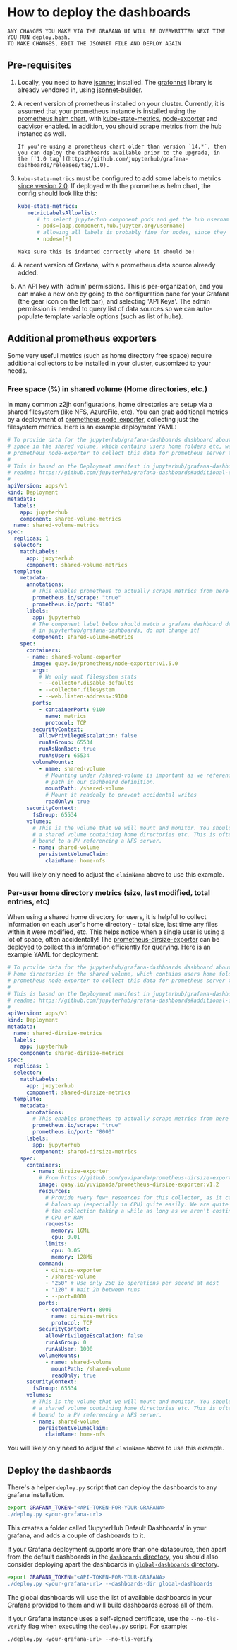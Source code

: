 # How to deploy the dashboards
 
```{warning}
ANY CHANGES YOU MAKE VIA THE GRAFANA UI WILL BE OVERWRITTEN NEXT TIME YOU RUN deploy.bash.
TO MAKE CHANGES, EDIT THE JSONNET FILE AND DEPLOY AGAIN
```

## Pre-requisites

1. Locally, you need to have
   [jsonnet](https://github.com/google/jsonnet#packages) installed.  The
   [grafonnet](https://grafana.github.io/grafonnet-lib/) library is already
   vendored in, using
   [jsonnet-builder](https://github.com/jsonnet-bundler/jsonnet-bundler).

2. A recent version of prometheus installed on your cluster. Currently, it is assumed that your prometheus instance
   is installed using the [prometheus helm
   chart](https://github.com/prometheus-community/helm-charts), with
   [kube-state-metrics](https://github.com/kubernetes/kube-state-metrics),
   [node-exporter](https://github.com/prometheus/node_exporter) and
   [cadvisor](https://github.com/google/cadvisor) enabled. In
   addition, you should scrape metrics from the hub instance as well.
   
   
    ```{tip}
    If you're using a prometheus chart older than version `14.*`, then you can deploy the dashboards available prior to the upgrade, in the [`1.0 tag`](https://github.com/jupyterhub/grafana-dashboards/releases/tag/1.0).
    ```
   
3. `kube-state-metrics` must be configured to add some labels to metrics 
   [since version 2.0](https://kubernetes.io/blog/2021/04/13/kube-state-metrics-v-2-0/).
   If deployed with the prometheus helm chart, the config should look like this:
   
   ```yaml
   kube-state-metrics:
      metricLabelsAllowlist:
         # to select jupyterhub component pods and get the hub usernames
         - pods=[app,component,hub.jupyter.org/username]
         # allowing all labels is probably fine for nodes, since they don't churn much, unlike pods
         - nodes=[*]
   ```
   
   ```{tip}
   Make sure this is indented correctly where it should be!
   ```

4. A recent version of Grafana, with a prometheus data source already added.

5. An API key with 'admin' permissions. This is per-organization, and you can make a new one
   by going to the configuration pane for your Grafana (the gear icon on the left bar), and
   selecting 'API Keys'. The admin permission is needed to query list of data sources so we
   can auto-populate template variable options (such as list of hubs).


## Additional prometheus exporters

Some very useful metrics (such as home directory free space) require
additional collectors to be installed in your cluster, customized to your
needs.

### Free space (%) in shared volume (Home directories, etc.)

In many common z2jh configurations, home directories are setup via a shared
filesystem (like NFS, AzureFile, etc). You can grab additional metrics by
a deployment of [prometheus node_exporter](https://prometheus.io/docs/guides/node-exporter/),
collecting just the filesystem metrics. Here is an example deployment YAML:

```yaml
# To provide data for the jupyterhub/grafana-dashboards dashboard about free
# space in the shared volume, which contains users home folders etc, we deploy
# prometheus node-exporter to collect this data for prometheus server to scrape.
#
# This is based on the Deployment manifest in jupyterhub/grafana-dashboards'
# readme: https://github.com/jupyterhub/grafana-dashboards#additional-collectors
#
apiVersion: apps/v1
kind: Deployment
metadata:
  labels:
    app: jupyterhub
    component: shared-volume-metrics
  name: shared-volume-metrics
spec:
  replicas: 1
  selector:
    matchLabels:
      app: jupyterhub
      component: shared-volume-metrics
  template:
    metadata:
      annotations:
        # This enables prometheus to actually scrape metrics from here
        prometheus.io/scrape: "true"
        prometheus.io/port: "9100"
      labels:
        app: jupyterhub
        # The component label below should match a grafana dashboard definition
        # in jupyterhub/grafana-dashboards, do not change it!
        component: shared-volume-metrics
    spec:
      containers:
      - name: shared-volume-exporter
        image: quay.io/prometheus/node-exporter:v1.5.0
        args:
          # We only want filesystem stats
          - --collector.disable-defaults
          - --collector.filesystem
          - --web.listen-address=:9100
        ports:
          - containerPort: 9100
            name: metrics
            protocol: TCP
        securityContext:
          allowPrivilegeEscalation: false
          runAsGroup: 65534
          runAsNonRoot: true
          runAsUser: 65534
        volumeMounts:
          - name: shared-volume
            # Mounting under /shared-volume is important as we reference this
            # path in our dashboard definition.
            mountPath: /shared-volume
            # Mount it readonly to prevent accidental writes
            readOnly: true
      securityContext:
        fsGroup: 65534
      volumes:
        # This is the volume that we will mount and monitor. You should reference
        # a shared volume containing home directories etc. This is often a PVC
        # bound to a PV referencing a NFS server.
        - name: shared-volume
          persistentVolumeClaim:
            claimName: home-nfs
```

You will likely only need to adjust the `claimName` above to use this example.


### Per-user home directory metrics (size, last modified, total entries, etc)

When using a shared home directory for users, it is helpful to collect information
on each user's home directory - total size, last time any files within it were
modified, etc. This helps notice when a single user is using a lot of space,
often accidentally! The [prometheus-dirsize-exporter](https://github.com/yuvipanda/prometheus-dirsize-exporter)
can be deployed to collect this information efficiently for querying. Here is
an example YAML for deployment:

```yaml
# To provide data for the jupyterhub/grafana-dashboards dashboard about per-user
# home directories in the shared volume, which contains users home folders etc, we deploy
# prometheus node-exporter to collect this data for prometheus server to scrape.
#
# This is based on the Deployment manifest in jupyterhub/grafana-dashboards'
# readme: https://github.com/jupyterhub/grafana-dashboards#additional-collectors
#
apiVersion: apps/v1
kind: Deployment
metadata:
  name: shared-dirsize-metrics
  labels:
    app: jupyterhub
    component: shared-dirsize-metrics
spec:
  replicas: 1
  selector:
    matchLabels:
      app: jupyterhub
      component: shared-dirsize-metrics
  template:
    metadata:
      annotations:
        # This enables prometheus to actually scrape metrics from here
        prometheus.io/scrape: "true"
        prometheus.io/port: "8000"
      labels:
        app: jupyterhub
        component: shared-dirsize-metrics
    spec:
      containers:
        - name: dirsize-exporter
          # From https://github.com/yuvipanda/prometheus-dirsize-exporter
          image: quay.io/yuvipanda/prometheus-dirsize-exporter:v1.2
          resources:
            # Provide *very few* resources for this collector, as it can
            # baloon up (especially in CPU) quite easily. We are quite ok with
            # the collection taking a while as long as we aren't costing too much
            # CPU or RAM
            requests:
              memory: 16Mi
              cpu: 0.01
            limits:
              cpu: 0.05
              memory: 128Mi
          command:
            - dirsize-exporter
            - /shared-volume
            - "250" # Use only 250 io operations per second at most
            - "120" # Wait 2h between runs
            - --port=8000
          ports:
            - containerPort: 8000
              name: dirsize-metrics
              protocol: TCP
          securityContext:
            allowPrivilegeEscalation: false
            runAsGroup: 0
            runAsUser: 1000
          volumeMounts:
            - name: shared-volume
              mountPath: /shared-volume
              readOnly: true
      securityContext:
        fsGroup: 65534
      volumes:
        # This is the volume that we will mount and monitor. You should reference
        # a shared volume containing home directories etc. This is often a PVC
        # bound to a PV referencing a NFS server.
        - name: shared-volume
          persistentVolumeClaim:
            claimName: home-nfs

```

You will likely only need to adjust the `claimName` above to use this example.


## Deploy the dashbaords

There's a helper `deploy.py` script that can deploy the dashboards to any grafana installation.

```bash
export GRAFANA_TOKEN="<API-TOKEN-FOR-YOUR-GRAFANA>
./deploy.py <your-grafana-url>
```

This creates a folder called 'JupyterHub Default Dashboards' in your grafana, and adds
a couple of dashboards to it.

If your Grafana deployment supports more than one datasource, then apart from the default dashboards in the [`dashboards` directory](https://github.com/jupyterhub/grafana-dashboards/tree/main/dashboards), you should also consider deploying apart the dashboards in [`global-dashboards` directory](https://github.com/jupyterhub/grafana-dashboards/tree/main/global-dashboards).

```bash
export GRAFANA_TOKEN="<API-TOKEN-FOR-YOUR-GRAFANA>
./deploy.py <your-grafana-url> --dashboards-dir global-dashboards
```

The global dashboards will use the list of available dashboards in your Grafana provided to them and will build dashboards across all of them.

If your Grafana instance uses a self-signed certificate, use the `--no-tls-verify` flag when executing the `deploy.py` script. For example:

```bash
./deploy.py <your-grafana-url> --no-tls-verify
```

